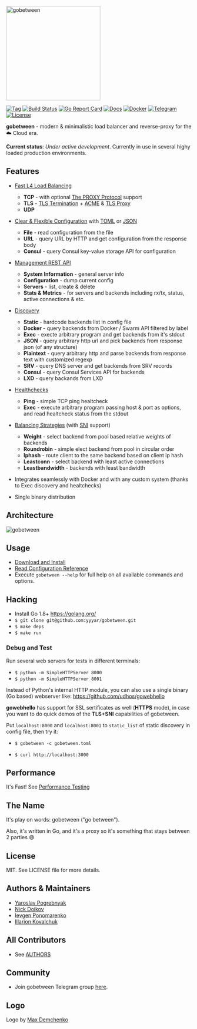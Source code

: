 <img src="/logo.png?raw=true" alt="gobetween" width="256px" />

[![Tag](https://img.shields.io/github/tag/yyyar/gobetween.svg)](https://github.com/yyyar/gobetween/releases/latest)
[![Build Status](https://travis-ci.org/yyyar/gobetween.svg?branch=master)](https://travis-ci.org/yyyar/gobetween)
[![Go Report Card](https://goreportcard.com/badge/github.com/yyyar/gobetween)](https://goreportcard.com/report/github.com/yyyar/gobetween)
[![Docs](https://img.shields.io/badge/docs-current-brightgreen.svg)](https://github.com/yyyar/gobetween/wiki)
[![Docker](https://img.shields.io/docker/pulls/yyyar/gobetween.svg)](https://hub.docker.com/r/yyyar/gobetween/)
[![Telegram](https://img.shields.io/badge/telegram-chat-blue.svg)](https://t.me/joinchat/GdlUlg_gRfchk1BORU82PA)
[![License](https://img.shields.io/badge/license-MIT-blue.svg)](/LICENSE)


**gobetween** -  modern & minimalistic load balancer and reverse-proxy for the :cloud: Cloud era.

**Current status**: *Under active development*. Currently in use in several highy loaded production environments.

## Features

* [Fast L4 Load Balancing](https://github.com/yyyar/gobetween/wiki)
  * **TCP** - with optional [The PROXY Protocol](https://github.com/yyyar/gobetween/wiki/Proxy-Protocol) support
  * **TLS** - [TLS Termination](https://github.com/yyyar/gobetween/wiki/Protocols#tls) + [ACME](https://github.com/yyyar/gobetween/wiki/Protocols#tls) & [TLS Proxy](https://github.com/yyyar/gobetween/wiki/Tls-Proxying)
  * **UDP**

  
* [Clear & Flexible Configuration](https://github.com/yyyar/gobetween/wiki/Configuration) with [TOML](config/gobetween.toml) or [JSON](config/gobetween.json)
  * **File** - read configuration from the file
  * **URL** - query URL by HTTP and get configuration from the response body 
  * **Consul** - query Consul key-value storage API for configuration

* [Management REST API](https://github.com/yyyar/gobetween/wiki/REST-API)
  * **System Information** - general server info
  * **Configuration** - dump current config 
  * **Servers** - list, create & delete
  * **Stats & Metrics** - for servers and backends including rx/tx, status, active connections & etc.
 
* [Discovery](https://github.com/yyyar/gobetween/wiki/Discovery)
  * **Static** - hardcode backends list in config file
  * **Docker** - query backends from Docker / Swarm API filtered by label
  * **Exec** - execte arbitrary program and get backends from it's stdout
  * **JSON** - query arbitrary http url and pick backends from response json (of any structure)
  * **Plaintext** - query arbitrary http and parse backends from response text with customized regexp
  * **SRV** - query DNS server and get backends from SRV records
  * **Consul** - query Consul Services API for backends 
  * **LXD** - query backands from LXD

* [Healthchecks](https://github.com/yyyar/gobetween/wiki/Healthchecks)
  * **Ping** - simple TCP ping healtcheck
  * **Exec** - execute arbitrary program passing host & port as options, and read healtcheck status from the stdout

* [Balancing Strategies](https://github.com/yyyar/gobetween/wiki/Balancing) (with [SNI](https://github.com/yyyar/gobetween/wiki/Server-Name-Indication) support)
  * **Weight** - select backend from pool based relative weights of backends
  * **Roundrobin** - simple elect backend from pool in circular order
  * **Iphash** - route client to the same backend based on client ip hash
  * **Leastconn** - select backend with least active connections
  * **Leastbandwidth** -  backends with least bandwidth

* Integrates seamlessly with Docker and with any custom system (thanks to Exec discovery and healtchecks)

* Single binary distribution


## Architecture
<img src="http://i.piccy.info/i9/8b92154435be32f21eaa3ff7b3dc6d1c/1466244332/74457/1043487/gog.png" alt="gobetween" />

## Usage

* [Download and Install](https://github.com/yyyar/gobetween/wiki/Installation)
* [Read Configuration Reference](https://github.com/yyyar/gobetween/wiki)
* Execute `gobetween --help` for full help on all available commands and options.


## Hacking

* Install Go 1.8+ https://golang.org/
* `$ git clone git@github.com:yyyar/gobetween.git`
* `$ make deps`
* `$ make run`

### Debug and Test
Run several web servers for tests in different terminals:

* `$ python -m SimpleHTTPServer 8000`
* `$ python -m SimpleHTTPServer 8001`

Instead of Python's internal HTTP module, you can also use a single binary (Go based) webserver like:
https://github.com/udhos/gowebhello

**gowebhello** has support for SSL sertificates as well (**HTTPS** mode), in case you want to do quick demos
of the **TLS+SNI** capabilities of gobetween.

Put `localhost:8000` and `localhost:8001` to `static_list` of static discovery in config file, then try it:

* `$ gobetween -c gobetween.toml`

* `$ curl http://localhost:3000`

## Performance
It's Fast! See [Performance Testing](https://github.com/yyyar/gobetween/wiki/Performance-tests)

## The Name
It's play on words: gobetween ("go between"). 

Also, it's written in Go, and it's a proxy so it's something that stays between 2 parties :smile:

## License
MIT. See LICENSE file for more details.

## Authors & Maintainers
- [Yaroslav Pogrebnyak](http://pogrebnyak.info)
- [Nick Doikov](https://github.com/nickdoikov)
- [Ievgen Ponomarenko](https://github.com/kikom)
- [Illarion Kovalchuk](https://github.com/illarion)

## All Contributors
- See [AUTHORS](AUTHORS)

## Community
- Join gobetween Telegram group [here](https://t.me/joinchat/GdlUlg_gRfchk1BORU82PA).

## Logo
Logo by [Max Demchenko](https://www.linkedin.com/in/max-demchenko-116170112)
